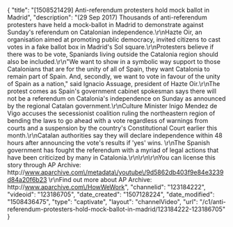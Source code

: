 {
    "title": "[1508521429] Anti-referendum protesters hold mock ballot in Madrid",
    "description": "(29 Sep 2017) Thousands of anti-referendum protesters have held a mock-ballot in Madrid to demonstrate against Sunday's referendum on Catalonian independence.\r\nHazte Oir, an organisation aimed at promoting public democracy, invited citizens to cast votes in a fake ballot box in Madrid's Sol square.\r\nProtesters believe if there was to be vote, Spaniards living outside the Catalonia region should also be included.\r\n\"We want to show in a symbolic way support to those Catalonians that are for the unity of all of Spain, they want Catalonia to remain part of Spain. And, secondly, we want to vote in favour of the unity of Spain as a nation,\" said Ignacio Assuage, president of Hazte Oir.\r\nThe protest comes as Spain's government cabinet spokesman says there will not be a referendum on Catalonia's independence on Sunday as announced by the regional Catalan government.\r\nCulture Minister Inigo Mendez de Vigo accuses the secessionist coalition ruling the northeastern region of bending the laws to go ahead with a vote regardless of warnings from courts and a suspension by the country's Constitutional Court earlier this month.\r\nCatalan authorities say they will declare independence within 48 hours after announcing the vote's results if 'yes' wins. \r\nThe Spanish government has fought the referendum with a myriad of legal actions that have been criticized by many in Catalonia.\r\n\r\n\r\nYou can license this story through AP Archive: http:\/\/www.aparchive.com\/metadata\/youtube\/9d5862db403f9e84e3239d84a20f6b23 \r\nFind out more about AP Archive: http:\/\/www.aparchive.com\/HowWeWork",
    "channelid": "123184222",
    "videoid": "123186705",
    "date_created": "1507128224",
    "date_modified": "1508436475",
    "type": "captivate",
    "layout": "channelVideo",
    "url": "\/c1\/anti-referendum-protesters-hold-mock-ballot-in-madrid\/123184222-123186705"
}